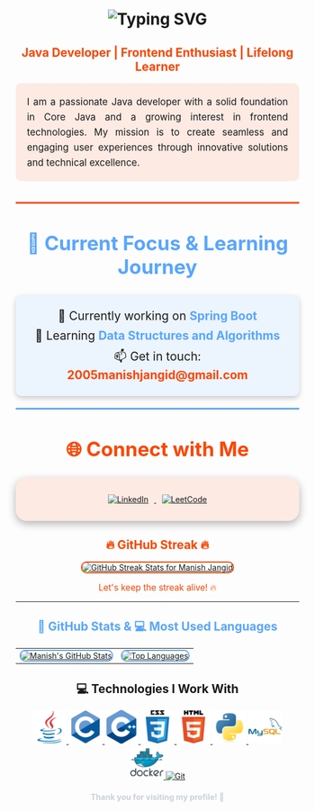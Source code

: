 <h1 align="center">
  <img src="https://readme-typing-svg.herokuapp.com/?font=Alice&size=40&center=true&vCenter=true&width=500&height=70&duration=4000&lines=Welcome!+I'm+Manish+Jangid" alt="Typing SVG">
</h1>

<h2 align="center" style="color: #FF4500;">Java Developer | Frontend Enthusiast | Lifelong Learner</h2>

<p align="center" style="max-width: 800px; margin: 0 auto; font-size: 1.2em; line-height: 1.6; text-align: justify; padding: 20px; border-radius: 10px; background: rgba(255, 69, 0, 0.1);">
  I am a passionate Java developer with a solid foundation in Core Java and a growing interest in frontend technologies. My mission is to create seamless and engaging user experiences through innovative solutions and technical excellence.
</p>

<br>












<hr style="border: none; height: 3px; background: #FF4500; margin: 20px 0;"/>

<!-- Current Project, Learning Journey & Get in Touch Section -->
<h2 align="center" style="color: #58a6ff; font-size: 2.5em;">🚀 Current Focus & Learning Journey</h2>

<ul style="font-size: 1.5em; list-style-type: none; padding: 0; text-align: center; background: rgba(88, 166, 255, 0.1); border-radius: 10px; padding: 15px; box-shadow: 0 4px 10px rgba(0, 0, 0, 0.2);">
  <li style="margin: 10px 0;">🔭 Currently working on <strong style="color: #58a6ff;">Spring Boot</strong></li>
  <li style="margin: 10px 0;">🌱 Learning <strong style="color: #58a6ff;">Data Structures and Algorithms</strong></li>
  <li style="margin: 10px 0;">📫 Get in touch: <strong><a href="mailto:2005manishjangid@gmail.com" style="color: #FF4500; text-decoration: none;">2005manishjangid@gmail.com</a></strong></li>
</ul>

<hr style="border: none; height: 3px; background: #58a6ff; margin: 20px 0;"/>

<!-- Connect with Me Section -->
<h2 align="center" style="color: #FF4500; font-size: 2.5em;">🌐 Connect with Me</h2>

<p align="center" style="background: rgba(255, 69, 0, 0.1); border-radius: 20px; padding: 20px; box-shadow: 0 5px 15px rgba(0, 0, 0, 0.3);">
  <a href="https://linkedin.com/in/manishjangid2005" target="_blank" rel="noreferrer">
    <img src="https://raw.githubusercontent.com/rahuldkjain/github-profile-readme-generator/master/src/images/icons/Social/linked-in-alt.svg" alt="LinkedIn" width="50" height="50" style="margin: 10px;"/>
  </a>
  <a href="https://www.leetcode.com/manishjangid2005" target="_blank" rel="noreferrer">
    <img src="https://raw.githubusercontent.com/rahuldkjain/github-profile-readme-generator/master/src/images/icons/Social/leet-code.svg" alt="LeetCode" width="50" height="50" style="margin: 10px;"/>
  </a>
</p>
















<!-- GitHub Streak Section -->
<h2 align="center" style="color: #FF4500;">🔥 GitHub Streak 🔥</h2>
<p align="center">
  <a href="https://github.com/manishjangid2005">
    <img src="https://github-readme-streak-stats.herokuapp.com/?user=manishjangid2005&theme=transparent&hide_border=true&v=2" 
         alt="GitHub Streak Stats for Manish Jangid" 
         width="400" 
         style="border-radius: 10px; border: 2px solid #FF4500;" />
  </a>
</p>
<p align="center" style="font-size: 1.1em; color: #FF4500;">Let's keep the streak alive! 🔥</p>
<hr />

















<!-- GitHub Stats and Top Languages Section -->
<h2 align="center" style="color: #58a6ff;">🚀 GitHub Stats & 💻 Most Used Languages</h2>
<p align="center">
  <table>
    <tr>
      <td>
        <!-- GitHub Stats -->
        <a href="https://github.com/manishjangid2005">
          <img src="https://github-readme-stats.vercel.app/api?username=manishjangid2005&show_icons=true&theme=transparent&hide_border=true&count_private=true&include_all_commits=true&v=2&token=YOUR_GITHUB_TOKEN" 
               alt="Manish's GitHub Stats" 
               width="400" 
               style="border-radius: 10px; border: 2px solid #58a6ff;" />
        </a>
      </td>
      <td>
        <!-- Top Languages -->
        <a href="https://github.com/manishjangid2005">
          <img src="https://github-readme-stats.vercel.app/api/top-langs/?username=manishjangid2005&layout=compact&theme=transparent&hide_border=true&v=2&token=YOUR_GITHUB_TOKEN" 
               alt="Top Languages" 
               width="400" 
               style="border-radius: 10px; border: 2px solid #58a6ff;" />
        </a>
      </td>
    </tr>
  </table>
</p>
























<!-- Languages & Tools Section - Icons Only -->
<h2 align="center">💻 Technologies I Work With</h2>
<p align="center">
  <a href="https://www.java.com" target="_blank" rel="noreferrer">
    <img src="https://raw.githubusercontent.com/devicons/devicon/master/icons/java/java-original.svg" alt="Java" width="60" height="60"/>
  </a>
  <a href="https://www.cprogramming.com/" target="_blank" rel="noreferrer">
    <img src="https://raw.githubusercontent.com/devicons/devicon/master/icons/c/c-original.svg" alt="C" width="60" height="60"/>
  </a>
  <a href="https://www.w3schools.com/cpp/" target="_blank" rel="noreferrer">
    <img src="https://raw.githubusercontent.com/devicons/devicon/master/icons/cplusplus/cplusplus-original.svg" alt="C++" width="60" height="60"/>
  </a>
  <a href="https://www.w3schools.com/css/" target="_blank" rel="noreferrer">
    <img src="https://raw.githubusercontent.com/devicons/devicon/master/icons/css3/css3-original-wordmark.svg" alt="CSS" width="60" height="60"/>
  </a>
  <a href="https://www.w3.org/html/" target="_blank" rel="noreferrer">
    <img src="https://raw.githubusercontent.com/devicons/devicon/master/icons/html5/html5-original-wordmark.svg" alt="HTML" width="60" height="60"/>
  </a>
  <a href="https://www.python.org" target="_blank" rel="noreferrer">
    <img src="https://raw.githubusercontent.com/devicons/devicon/master/icons/python/python-original.svg" alt="Python" width="60" height="60"/>
  </a>
  <a href="https://www.mysql.com/" target="_blank" rel="noreferrer">
    <img src="https://raw.githubusercontent.com/devicons/devicon/master/icons/mysql/mysql-original-wordmark.svg" alt="MySQL" width="60" height="60"/>
  </a>
  <a href="https://www.docker.com/" target="_blank" rel="noreferrer">
    <img src="https://raw.githubusercontent.com/devicons/devicon/master/icons/docker/docker-original-wordmark.svg" alt="Docker" width="60" height="60"/>
  </a>
  <a href="https://git-scm.com/" target="_blank" rel="noreferrer">
    <img src="https://www.vectorlogo.zone/logos/git-scm/git-scm-icon.svg" alt="Git" width="60" height="60"/>
  </a>
</p>
























<!-- Footer Section -->
<h4 align="center" style="color: #c9d1d9; font-size: 1em;">Thank you for visiting my profile! 🌟</h4>

